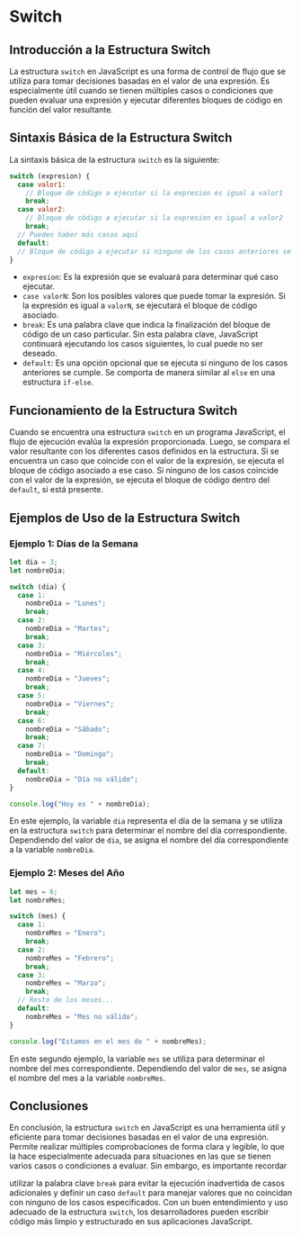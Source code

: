 # Switch

## Introducción a la Estructura Switch

La estructura `switch` en JavaScript es una forma de control de flujo que se utiliza para tomar decisiones basadas en el valor de una expresión. Es especialmente útil cuando se tienen múltiples casos o condiciones que pueden evaluar una expresión y ejecutar diferentes bloques de código en función del valor resultante.

## Sintaxis Básica de la Estructura Switch

La sintaxis básica de la estructura `switch` es la siguiente:

```jsx
switch (expresion) {
  case valor1:
    // Bloque de código a ejecutar si la expresion es igual a valor1
    break;
  case valor2:
    // Bloque de código a ejecutar si la expresion es igual a valor2
    break;
  // Pueden haber más casos aquí
  default:
  // Bloque de código a ejecutar si ninguno de los casos anteriores se cumple
}
```

- `expresion`: Es la expresión que se evaluará para determinar qué caso ejecutar.
- `case valorN`: Son los posibles valores que puede tomar la expresión. Si la expresión es igual a `valorN`, se ejecutará el bloque de código asociado.
- `break`: Es una palabra clave que indica la finalización del bloque de código de un caso particular. Sin esta palabra clave, JavaScript continuará ejecutando los casos siguientes, lo cual puede no ser deseado.
- `default`: Es una opción opcional que se ejecuta si ninguno de los casos anteriores se cumple. Se comporta de manera similar al `else` en una estructura `if-else`.

## Funcionamiento de la Estructura Switch

Cuando se encuentra una estructura `switch` en un programa JavaScript, el flujo de ejecución evalúa la expresión proporcionada. Luego, se compara el valor resultante con los diferentes casos definidos en la estructura. Si se encuentra un caso que coincide con el valor de la expresión, se ejecuta el bloque de código asociado a ese caso. Si ninguno de los casos coincide con el valor de la expresión, se ejecuta el bloque de código dentro del `default`, si está presente.

## Ejemplos de Uso de la Estructura Switch

### Ejemplo 1: Días de la Semana

```jsx
let dia = 3;
let nombreDia;

switch (dia) {
  case 1:
    nombreDia = "Lunes";
    break;
  case 2:
    nombreDia = "Martes";
    break;
  case 3:
    nombreDia = "Miércoles";
    break;
  case 4:
    nombreDia = "Jueves";
    break;
  case 5:
    nombreDia = "Viernes";
    break;
  case 6:
    nombreDia = "Sábado";
    break;
  case 7:
    nombreDia = "Domingo";
    break;
  default:
    nombreDia = "Día no válido";
}

console.log("Hoy es " + nombreDia);
```

En este ejemplo, la variable `dia` representa el día de la semana y se utiliza en la estructura `switch` para determinar el nombre del día correspondiente. Dependiendo del valor de `dia`, se asigna el nombre del día correspondiente a la variable `nombreDia`.

### Ejemplo 2: Meses del Año

```jsx
let mes = 6;
let nombreMes;

switch (mes) {
  case 1:
    nombreMes = "Enero";
    break;
  case 2:
    nombreMes = "Febrero";
    break;
  case 3:
    nombreMes = "Marzo";
    break;
  // Resto de los meses...
  default:
    nombreMes = "Mes no válido";
}

console.log("Estamos en el mes de " + nombreMes);
```

En este segundo ejemplo, la variable `mes` se utiliza para determinar el nombre del mes correspondiente. Dependiendo del valor de `mes`, se asigna el nombre del mes a la variable `nombreMes`.

## Conclusiones

En conclusión, la estructura `switch` en JavaScript es una herramienta útil y eficiente para tomar decisiones basadas en el valor de una expresión. Permite realizar múltiples comprobaciones de forma clara y legible, lo que la hace especialmente adecuada para situaciones en las que se tienen varios casos o condiciones a evaluar. Sin embargo, es importante recordar

utilizar la palabra clave `break` para evitar la ejecución inadvertida de casos adicionales y definir un caso `default` para manejar valores que no coincidan con ninguno de los casos especificados. Con un buen entendimiento y uso adecuado de la estructura `switch`, los desarrolladores pueden escribir código más limpio y estructurado en sus aplicaciones JavaScript.
